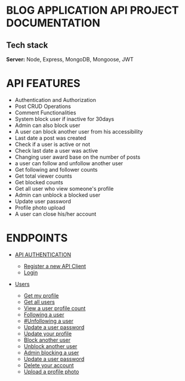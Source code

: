 # BLOG APPLICATION API PROJECT DOCUMENTATION
## Tech stack
__Server:__ Node, Express, MongoDB, Mongoose, JWT

# API FEATURES

- Authentication and Authorization
- Post CRUD Operations
- Comment Functionalities
- System block user if inactive for 30days
- Admin can also block user
- A user can block another user from his accessibility
- Last date a post was created
- Check if a user is active or not
- Check last date a user was active
- Changing user award base on the number of posts
- a user can follow and unfollow another user
- Get following and follower counts
- Get total viewer counts
- Get blocked counts
- Get all user who view someone's profile
- Admin can unblock a blocked user
- Update user password
- Profile photo upload
- A user can close his/her account


# ENDPOINTS

- [API AUTHENTICATION](#Authentication)
  - [Register a new API Client](https://www.github.com/octokatherine)
  - [Login](https://www.github.com/octokatherine)

- [Users](https://www.github.com/octokatherine)
  - [Get my profile](https://www.github.com/octokatherine)
  - [Get all users](https://www.github.com/octokatherine)
  - [View a user profile count](https://www.github.com/octokatherine)
  - [Following a user](https://www.github.com/octokatherine)
  - [#Unfollowing a user](https://www.github.com/octokatherine)
  - [Update a user password](https://www.github.com/octokatherine)
  - [Update your profile](https://www.github.com/octokatherine)
  - [Block another user](https://www.github.com/octokatherine)
  - [Unblock another user](https://www.github.com/octokatherine)
  - [Admin blocking a user](https://www.github.com/octokatherine)
  - [Update a user password](https://www.github.com/octokatherine)
  - [Delete your account](https://www.github.com/octokatherine)
  - [Upload a profile photo](https://www.github.com/octokatherine)



